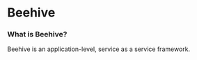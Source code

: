 Beehive
===

### What is Beehive?

Beehive is an application-level, service as a service framework. 